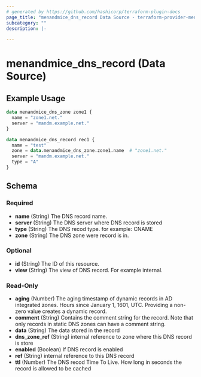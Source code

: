 ```yaml
---
# generated by https://github.com/hashicorp/terraform-plugin-docs
page_title: "menandmice_dns_record Data Source - terraform-provider-menandmice"
subcategory: ""
description: |-
  
---
```


# menandmice_dns_record (Data Source)



## Example Usage

```terraform
data menandmice_dns_zone zone1 {
  name = "zone1.net."
  server = "mandm.example.net."
}

data menandmice_dns_record rec1 {
  name = "test"
  zone = data.menandmice_dns_zone.zone1.name  # "zone1.net."
  server = "mandm.example.net."
  type = "A"
}
```

<!-- schema generated by tfplugindocs -->
## Schema

### Required

- **name** (String) The DNS record name.
- **server** (String) The DNS server where DNS record is stored
- **type** (String) The DNS recod type. for example: CNAME
- **zone** (String) The DNS zone were record is in.

### Optional

- **id** (String) The ID of this resource.
- **view** (String) The view of DNS record. For example internal.

### Read-Only

- **aging** (Number) The aging timestamp of dynamic records in AD integrated zones. Hours since January 1, 1601, UTC. Providing a non-zero value creates a dynamic record.
- **comment** (String) Contains the comment string for the record. Note that only records in static DNS zones can have a comment string.
- **data** (String) The data stored in the record
- **dns_zone_ref** (String) internal reference to zone where this DNS record is store
- **enabled** (Boolean) If DNS record is enabled
- **ref** (String) internal reference to this DNS record
- **ttl** (Number) The DNS recod Time To Live. How long in seconds the record is allowed to be cached


